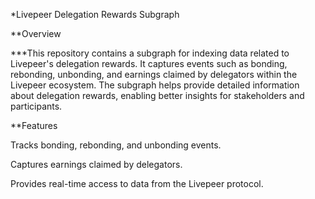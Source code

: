 *Livepeer Delegation Rewards Subgraph

**Overview

***This repository contains a subgraph for indexing data related to Livepeer's delegation rewards. It captures events such as bonding, rebonding, unbonding, and earnings claimed by delegators within the Livepeer ecosystem. The subgraph helps provide detailed information about delegation rewards, enabling better insights for stakeholders and participants.

**Features

Tracks bonding, rebonding, and unbonding events.

Captures earnings claimed by delegators.

Provides real-time access to data from the Livepeer protocol.

